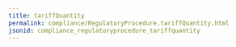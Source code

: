 ```yaml
---
title: tariffQuantity
permalink: compliance/RegulatoryProcedure.tariffQuantity.html
jsonid: compliance_regulatoryprocedure_tariffquantity
---
```

